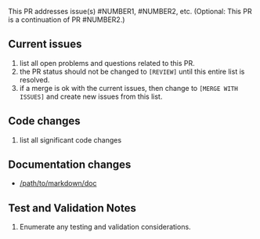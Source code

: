 
This PR addresses issue(s) #NUMBER1, #NUMBER2, etc. (Optional: This PR is a continuation of PR #NUMBER2.)

## Current issues
1. list all open problems and questions related to this PR.
1. the PR status should not be changed to `[REVIEW]` until this entire list is resolved.
1. if a merge is ok with the current issues, then change to `[MERGE WITH ISSUES]` and create new issues from this list.

## Code changes
1. list all significant code changes

## Documentation changes
- [/path/to/markdown/doc](docs-browser-url)

## Test and Validation Notes
1. Enumerate any testing and validation considerations.
